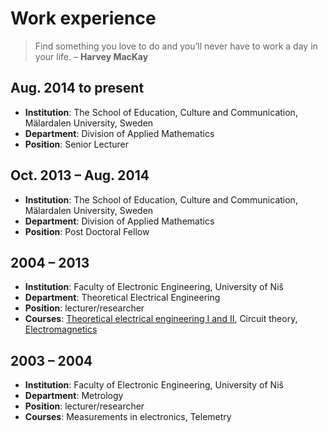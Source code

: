 # Work experience

> Find something you love to do and you’ll never have to work a day in your life. – __Harvey MacKay__

## Aug. 2014 to present

* __Institution__: The School of Education, Culture and Communication, Mälardalen University, Sweden
* __Department__: Division of Applied Mathematics
* __Position__: Senior Lecturer

## Oct. 2013 – Aug. 2014

* __Institution__: The School of Education, Culture and Communication, Mälardalen University, Sweden
* __Department__: Division of Applied Mathematics
* __Position__: Post Doctoral Fellow

## 2004 – 2013

* __Institution__: Faculty of Electronic Engineering, University of Niš
* __Department__: Theoretical Electrical Engineering
* __Position__: lecturer/researcher
* __Courses__: [Theoretical electrical engineering I and II](http://eth.elfak.ni.ac.rs/), Circuit theory, [Electromagnetics](http://em.elfak.ni.ac.rs/)

## 2003 – 2004

* __Institution__: Faculty of Electronic Engineering, University of Niš
* __Department__: Metrology
* __Position__: lecturer/researcher
* __Courses__: Measurements in electronics, Telemetry
